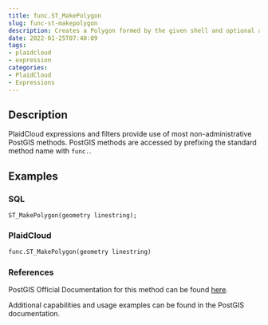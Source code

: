 ```yaml
---
title: func.ST_MakePolygon
slug: func-st-makepolygon
description: Creates a Polygon formed by the given shell and optional array of holes
date: 2022-01-25T07:40:09
tags:
- plaidcloud
- expression
categories:
- PlaidCloud
- Expressions
---
```



## Description


PlaidCloud expressions and filters provide use of most non-administrative PostGIS methods. PostGIS methods are accessed by prefixing the standard method name with `func.`.



## Examples


### SQL



```
ST_MakePolygon(geometry linestring);
```


### PlaidCloud



```python
func.ST_MakePolygon(geometry linestring)
```


### References


PostGIS Official Documentation for this method can be found [here](https://postgis.net/docs/manual-3.1/ST_MakePolygon.html).



Additional capabilities and usage examples can be found in the PostGIS documentation.

